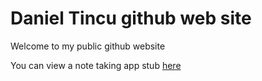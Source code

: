# Daniel Tincu github web site
<p>Welcome to my public github website</p>
<p>You can view a note taking app stub <a href="./turmerik-notes/launch/index.html">here</a></p>
